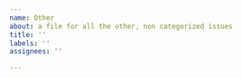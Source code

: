 ```yaml
---
name: Other
about: a file for all the other, non categorized issues
title: ''
labels: ''
assignees: ''

---
```



